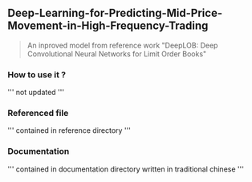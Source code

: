 ## Deep-Learning-for-Predicting-Mid-Price-Movement-in-High-Frequency-Trading
>An inproved model from reference work "DeepLOB: Deep Convolutional Neural Networks for Limit Order Books" 

### How to use it ?
'''
not updated
'''

### Referenced file
'''
contained in reference directory
'''

### Documentation
'''
contained in documentation directory written in traditional chinese
'''
